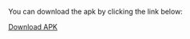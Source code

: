 You can download the apk by clicking the link below:

[Download APK](https://github.com/Muneef-Nk/codeedex/blob/main/app-release.apk)

